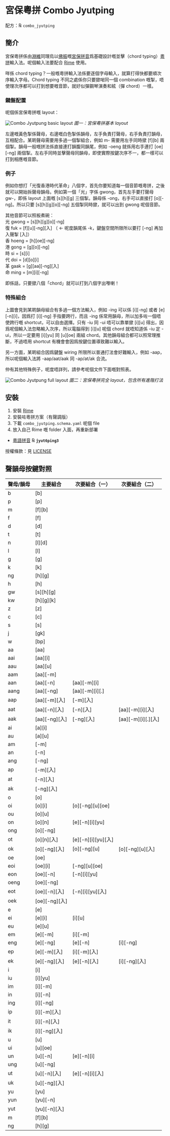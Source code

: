 # 宮保粵拼 Combo Jyutping

配方：℞ `combo_jyutping`

## 簡介

宮保粵拼係由[淵維](https://github.com/vatnid)同理烏以[佛振](https://github.com/lotem)嘅[宮保拼音](https://github.com/rime/home/wiki/ComboPinyin)爲基礎設計嘅並擊（chord typing）[粵拼](https://www.jyutping.org/jyutping/)輸入法。呢個輸入法要配合 [Rime](https://rime.im) 使用。

咩係 chord typing？一般嘅粵拼輸入法係要逐個字母輸入，就算打得快都要順次序輸入字母。Chord typing 不同之處係你只要撳啱同一個 combination 嘅掣，唔使理次序都可以打到想要嘅音節，就好似彈鋼琴演奏和絃（彈 chord）一樣。

### 鍵盤配置

呢個係宮保粵拼嘅 layout：

![Combo Jyutpung basic layout](https://github.com/vatnid/combo_jyutping/blob/master/layout%20basic.png "宮保粵拼基本 layout")
*圖一：宮保粵拼基本 layout*

左邊嘅黃色掣係聲母，右邊嘅白色掣係韻母，左手負責打聲母，右手負責打韻母，互相配合。某啲聲母需要用多過一個掣組合，例如 m- 需要用左手同時撳 [f][b] 兩個掣。韻母一般嘅拼法係直接連打韻腹同韻尾，例如 -oeng 就係用右手連打 [oe][-ng] 兩個掣。左右手同時並擊聲母同韻母，即使實際按鍵次序不一，都一樣可以打到相應嘅音節。

### 例子

例如你想打「光復香港時代革命」八個字，首先你要知道每一個音節嘅粵拼，之後就可以開始拆聲母韻母。例如第一個「光」字係 gwong，首先左手要打聲母 gw-，即係 layout 上面嘅 [s][h][g] 三個掣。韻母係 -ong，右手可以直接打 [o][-ng]。所以只要 [s][h][g][o][-ng] 五個掣同時撳，就可以出到 gwong 呢個音節。

其他音節可以照板煮碗：  
光 gwong = [s][h][g][o][-ng]  
復 fuk = [f][u][-ng][入] （ ← 呢度韻尾係 -k，鍵盤空間所限所以要打 [-ng] 再加入聲掣 [入]）  
香 hoeng = [h][oe][-ng]  
港 gong = [g][o][-ng]  
時 si = [s][i]  
代 doi = [d][o][i]  
革 gaak = [g][aa][-ng][入]  
命 ming = [m][i][-ng]  

即係話，只要撳八個「chord」就可以打到八個字出嚟喇！

### 特殊組合

上圖會見到某啲韻母組合有多過一個方法輸入，例如 -ing 可以係 [i][-ng] 或者 [e][-n][i]，因爲打 [i][-ng] 手指要跨行，而且 -ing 係常用韻母，所以加多咗一個唔使跨行嘅 shortcut，可以自由選擇。只有 -iu 同 -ui 唔可以靠單撳 [i][u] 得出，因爲呢個輸入法忽略輸入次序，所以電腦得到 [i][u] 呢個 chord 就唔知道係 -iu 定 -ui，所以一定要用 [i][yu] 同 [u][oe] 兩組 chord。其他韻母組合都可以照常理推斷，不過唔用 shortcut 有機會會因爲按鍵位置導致難以輸入。

另一方面，某啲組合因爲鍵盤 wiring 所限所以普通打法會好難輸入，例如 -aap，所以呢個輸入法將 -aap/aat/aak 同 -ap/at/ak 合流。

仲有其他特殊例子，呢度唔詳列，請參考呢個文件下面嘅對照表。

![Combo Jyutpung full layout](https://github.com/vatnid/combo_jyutping/blob/master/layout%20full.png "宮保粵拼完全 layout")
*圖二：宮保粵拼完全 layout，包含所有進階打法*


## 安裝

1. 安裝 [Rime](https://rime.im/download/)
2. 安裝咗粵拼方案（有聲調版）
3. 下載 `combo_jyutping.schema.yaml` 呢個 file
4. 放入自己 Rime 嘅 folder 入面，再重新部署

  - [粵語拼音](https://github.com/rime/rime-cantonese) ℞ **`jyut6ping3`**

授權條款：見 [LICENSE](LICENSE)

## 聲韻母按鍵對照

|聲母/韻母|主要組合|次要組合（一）|次要組合（二）|
|--------|------|------------|-----------|
|b|[b]|||
|p|[p]|||
|m|[f][b]|||
|f|[f]|||
|d|[d]|||
|t|[t]|||
|n|[l][d]|||
|l|[l]|||
|g|[g]|||
|k|[k]|||
|ng|[h][g]|||
|h|[h]|||
|gw|[s][h][g]|||
|kw|[h][g][k]|||
|z|[z]|||
|c|[c]|||
|s|[s]|||
|j|[gk]|||
|w|[bp]|||
|aa|[aa]|||
|aai|[aa][i]|||
|aau|[aa][u]|||
|aam|[aa][-m]|||
|aan|[aa][-n]|[aa][-m][i]||
|aang|[aa][-ng]|[aa][-m][i][.]||
|aap|[aa][-m][入]|[-m][入]||
|aat|[aa][-n][入]|[-n][入]|[aa][-m][i][入]|
|aak|[aa][-ng][入]|[-ng][入]|[aa][-m][i][.][入]|
|ai|[a][i]|||
|au|[a][u]|||
|am|[-m]|||
|an|[-n]|||
|ang|[-ng]|||
|ap|[-m][入]|||
|at|[-n][入]|||
|ak|[-ng][入]|||
|o|[o]|||
|oi|[o][i]|[o][-ng][u][oe]||
|ou|[o][u]|||
|on|[o][n]|[e][-n][i][yu]||
|ong|[o][-ng]|||
|ot|[o][n][入]|[e][-n][i][yu][入]||
|ok|[o][-ng][入]|[o][-ng][u]|[o][-ng][u][入]|
|oe|[oe]|||
|eoi|[oe][i]|[-ng][u][oe]||
|eon|[oe][-n]|[-n][i][yu]||
|oeng|[oe][-ng]|||
|eot|[oe][-n][入]|[-n][i][yu][入]||
|oek|[oe][-ng][入]|||
|e|[e]|||
|ei|[e][i]|[i][u]||
|eu|[e][u]|||
|em|[e][-m]|[i][-m]||
|eng|[e][-ng]|[e][-n]|[i][-ng]|
|ep|[e][-m][入]|[i][-m][入]||
|ek|[e][-ng][入]|[e][-n][入]|[i][-ng][入]|
|i|[i]|||
|iu|[i][yu]|||
|im|[i][-m]|||
|in|[i][-n]|||
|ing|[i][-ng]|||
|ip|[i][-m][入]|||
|it|[i][-n][入]|||
|ik|[i][-ng][入]|||
|u|[u]|||
|ui|[u][oe]|||
|un|[u][-n]|[e][-n][i]||
|ung|[u][-ng]|||
|ut|[u][-n][入]|[e][-n][i][入]||
|uk|[u][-ng][入]|||
|yu|[yu]|||
|yun|[yu][-n]|||
|yut|[yu][-n][入]|||
|m|[f][b]|||
|ng|[h][g]|||
